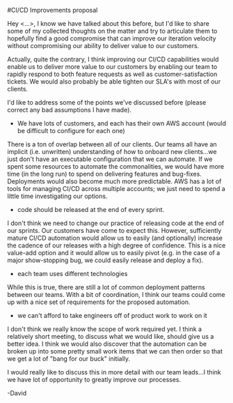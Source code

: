 #CI/CD Improvements proposal

Hey <...>, I know we have talked about this before, but I'd like to share some of my collected thoughts
on the matter and try to articulate them to hopefully find a good compromise that can improve
 our iteration velocity without compromising our ability to deliver value to our customers.
 
 Actually, quite the contrary, I think improving our CI/CD capabilities would enable us to deliver
 more value to our customers by enabling our team to rapidly respond to both feature requests
 as well as customer-satisfaction tickets.  We would also probably be able tighten our SLA's with
 most of our clients.
 
 I'd like to address some of the points we've discussed before (please correct any bad assumptions I have made).
 
 * We have lots of customers, and each has their own AWS account (would be difficult to configure for each one)
 
 There is a ton of overlap between all of our clients.  Our teams all have an implicit
 (i.e. unwritten) understanding of how to onboard new clients...we just don't have an executable
 configuration that we can automate.  If we spent some resources to automate the commonalities,
 we would have more time (in the long run) to spend on delivering features and bug-fixes.
 Deployments would also become much more predictable.  AWS has a lot of tools for managing CI/CD
 across multiple accounts; we just need to spend a little time investigating our options.
 
 * code should be released at the end of every sprint.
 
 I don't think we need to change our practice of releasing code at the end of our sprints.  Our customers
 have come to expect this.  However, sufficiently mature CI/CD automation would allow us to
 easily (and optionally) increase the cadence of our releases with a high degree of confidence.
 This is a nice value-add option and it would allow us to easily pivot (e.g. in the case of 
 a major show-stopping bug, we could easily release and deploy a fix).
 
 * each team uses different technologies
 
 While this is true, there are still a lot of common deployment patterns between our teams.
 With a bit of coordination, I think our teams could come up with a nice set of requirements
 for the proposed automation.
 
 * we can't afford to take engineers off of product work to work on it
 
 I don't think we really know the scope of work required yet.  I think a relatively short meeting,
 to discuss what we would like, should give us a better idea.  I think we would also discover
 that the automation can be broken up into some pretty small work items that we can then order
 so that we get a lot of "bang for our buck" initially.
 
 I would really like to discuss this in more detail with our team leads...I think we have lot of
 opportunity to greatly improve our processes.
 
 
 -David 